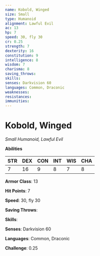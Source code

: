 ```yaml
---
name: Kobold, Winged
size: Small
type: Humanoid
alignment: Lawful Evil
ac: 13
hp: 7
speed: 30, fly 30
cr: 0.25
strength: 7
dexterity: 16
constitution: 9
intelligence: 8
wisdom: 7
charisma: 8
saving_throws: 
skills: 
senses: Darkvision 60
languages: Common, Draconic
weaknesses:
resistances:
immunities:
---
```


# Kobold, Winged

*Small Humanoid, Lawful Evil*

**Abilities**

| STR | DEX | CON | INT | WIS | CHA |
| --- | --- | --- | --- | --- | --- |
| 7 | 16 | 9 | 8 | 7 | 8 |

**Armor Class**: 13

**Hit Points**: 7

**Speed**: 30, fly 30

**Saving Throws**: 

**Skills**: 

**Senses**: Darkvision 60

**Languages**: Common, Draconic

**Challenge**: 0.25


